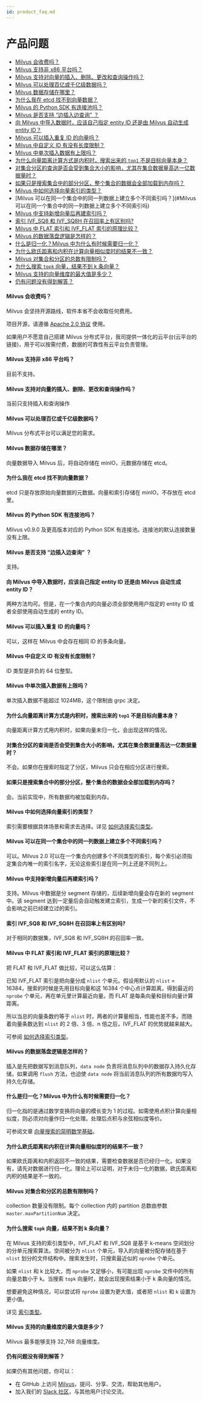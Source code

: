 ```yaml
---
id: product_faq.md
---
```


# 产品问题


<!-- TOC -->

- [Milvus 会收费吗？](#milvus-会收费吗)
- [Milvus 支持非 x86 平台吗？](#milvus-支持非-x86-平台吗)
- [Milvus 支持对向量的插入、删除、更改和查询操作吗？](#milvus-支持对向量的插入删除更改和查询操作吗)
- [Milvus 可以处理百亿或千亿级数据吗？](#milvus-可以处理百亿或千亿级数据吗)
- [Milvus 数据存储在哪里？](#milvus-数据存储在哪里)
- [为什么我在 etcd 找不到向量数据？](#为什么我在-sqlite--mysql-找不到向量数据)
- [Milvus 的 Python SDK 有连接池吗？](#milvus-的-python-sdk-有连接池吗)
- [Milvus 是否支持 “边插入边查询” ？](#milvus-是否支持-边插入边查询-)
- [向 Milvus 中导入数据时，应该自己指定 entity ID 还是由 Milvus 自动生成 entity ID？](#向-milvus-中导入数据时应该自己指定-entity-id-还是由-milvus-自动生成-entity-id)
- [Milvus 可以插入重复 ID 的向量吗？](#milvus-可以插入重复-id-的向量吗)
- [Milvus 中自定义 ID 有没有长度限制？](#milvus-中自定义-id-有没有长度限制)
- [Milvus 中单次插入数据有上限吗？](#milvus-中单次插入数据有上限吗)
- [为什么向量距离计算方式是内积时，搜索出来的 `top1` 不是目标向量本身？](#为什么向量距离计算方式是内积时搜索出来的-top1-不是目标向量本身)
- [对集合分区的查询是否会受到集合大小的影响，尤其在集合数据量高达一亿数据量时？](#对集合分区的查询是否会受到集合大小的影响尤其在集合数据量高达一亿数据量时)
- [如果只是搜索集合中的部分分区，整个集合的数据会全部加载到内存吗？](#如果只是搜索集合中的部分分区整个集合的数据会全部加载到内存吗)
- [Milvus 中如何选择向量索引的类型？](#milvus-中如何选择向量索引的类型)
- [Milvus 可以在同一个集合中的同一列数据上建立多个不同索引吗？](#Milvus 可以在同一个集合中的同一列数据上建立多个不同索引吗)
- [Milvus 中支持新增向量后再建索引吗？](#milvus-中支持新增向量后再建索引吗)
- [索引 IVF\_SQ8 和 IVF\_SQ8H 在召回率上有区别吗?](#索引-ivf_sq8-和-ivf_sq8h-在召回率上有区别吗)
- [Milvus 中 FLAT 索引和 IVF_FLAT 索引的原理比较？](#milvus-中-flat-索引和-ivf_flat-索引的原理比较)
- [Milvus 的数据落盘逻辑是怎样的？](#milvus-的数据落盘逻辑是怎样的)
- [什么是归一化？Milvus 中为什么有时候需要归一化？](#什么是归一化milvus-中为什么有时候需要归一化)
- [为什么欧氏距离和内积在计算向量相似度时的结果不一致？](#为什么欧氏距离和内积在计算向量相似度时的结果不一致)
- [Milvus 对集合和分区的总数有限制吗？](#milvus-对集合和分区的总数有限制吗)
- [为什么搜索 `topk` 向量，结果不到 k 条向量？](#为什么搜索-topk-向量结果不到-k-条向量)
- [Milvus 支持的向量维度的最大值是多少？](#milvus-支持的向量维度的最大值是多少)
- [仍有问题没有得到解答？](#仍有问题没有得到解答)

<!-- /TOC -->

#### Milvus 会收费吗？

Milvus 会坚持开源路线，软件本省不会收取任何费用。

项目开源，请遵循 [Apache 2.0 协议](http://www.apache.org/licenses/LICENSE-2.0) 使用。

如果用户不愿意自己搭建 Milvus 分布式平台，我司提供一体化的云平台(云平台的链接)，用于可以按需付费，数据的可靠性有云平台负责管理。

#### Milvus 支持非 x86 平台吗？

目前不支持。

#### Milvus 支持对向量的插入、删除、更改和查询操作吗？

当前只支持插入和查询操作

#### Milvus 可以处理百亿或千亿级数据吗？

Milvus 分布式平台可以满足您的需求。

#### Milvus 数据存储在哪里？

向量数据导入 Milvus 后，将自动存储在 minIO，元数据存储在 etcd。


#### 为什么我在 etcd 找不到向量数据？

etcd 只是存放原始向量数据的元数据。向量和索引存储在 minIO，不存放在 etcd 里。

#### Milvus 的 Python SDK 有连接池吗？

Milvus v0.9.0 及更高版本对应的 Python SDK 有连接池。连接池的默认连接数量没有上限。

#### Milvus 是否支持 “边插入边查询” ？

支持。

#### 向 Milvus 中导入数据时，应该自己指定 entity ID 还是由 Milvus 自动生成 entity ID？

两种方法均可。但是，在一个集合内的向量必须全部使用用户指定的 entity ID 或者全部使用自动生成的 entity ID。

#### Milvus 可以插入重复 ID 的向量吗？

可以，这样在 Milvus 中会存在相同 ID 的多条向量。

#### Milvus 中自定义 ID 有没有长度限制？

ID 类型是非负的 64 位整型。

#### Milvus 中单次插入数据有上限吗？

单次插入数据不能超过 1024MB，这个限制由 grpc 决定。

#### 为什么向量距离计算方式是内积时，搜索出来的 `top1` 不是目标向量本身？

向量距离计算方式用内积时，如果向量未归一化，会出现这样的情况。

#### 对集合分区的查询是否会受到集合大小的影响，尤其在集合数据量高达一亿数据量时？

不会。如果你在搜索时指定了分区，Milvus 只会在相应分区进行搜索。

#### 如果只是搜索集合中的部分分区，整个集合的数据会全部加载到内存吗？

会。当前实现中，所有数据均被加载到内存。

#### Milvus 中如何选择向量索引的类型？

索引需要根据具体场景和需求去选择。详见 [如何选择索引类型](https://milvus.io/cn/blogs/2019-12-03-select-index.md)。

#### Milvus 可以在同一个集合中的同一列数据上建立多个不同索引吗？

可以。Milvus 2.0 可以在一个集合内创建多个不同类型的索引，每个索引必须指定集合内唯一的索引名字，无论这些索引是在同一列上还是不同列上。


#### Milvus 中支持新增向量后再建索引吗？

支持。Milvus 中数据是分 segment 存储的，后续新增向量会存在新的 segment 中。该 segment 达到一定量后会自动触发建立索引，生成一个新的索引文件，不会影响之前已经建立过的索引。


#### 索引 IVF\_SQ8 和 IVF\_SQ8H 在召回率上有区别吗?

对于相同的数据集，IVF\_SQ8 和 IVF\_SQ8H 的召回率一致。

#### Milvus 中 FLAT 索引和 IVF_FLAT 索引的原理比较？

把 FLAT 和 IVF_FLAT 做比较，可以这么估算：

已知 IVF_FLAT 索引是把向量分成 `nlist` 个单元。假设用默认的 `nlist` = 16384，搜索的时候是先用目标向量和这 16384 个中心点计算距离，得到最近的 `nprobe` 个单元，再在单元里计算最近向量。而 FLAT 是每条向量和目标向量计算距离。

所以当总的向量条数约等于 `nlist` 时，两者的计算量相当，性能也差不多。而随着向量条数达到 `nlist` 的 2 倍、3 倍、n 倍之后，IVF_FLAT 的优势就越来越大。

可参阅 [如何选择索引类型](https://milvus.io/cn/blogs/2019-12-03-select-index.md)。

#### Milvus 的数据落盘逻辑是怎样的？

插入是先把数据写到消息队列，`data node` 负责将消息队列中的数据存入持久化存储，如果调用 `flush` 方法，也迫使 `data node` 将当前消息队列的所有数据均写入持久化存储。

#### 什么是归一化？Milvus 中为什么有时候需要归一化？

归一化指的是通过数学变换将向量的模长变为 1 的过程。如需使用点积计算向量相似度，则必须对向量作归一化处理。处理后点积与余弦相似度等价。

可参阅文章 [向量搜索的简明数学基础](https://zhuanlan.zhihu.com/p/88117781)。

#### 为什么欧氏距离和内积在计算向量相似度时的结果不一致？

如果欧氏距离和内积返回不一致的结果，需要检查数据是否已经归一化。如果没有，请先对数据进行归一化。理论上可以证明，对于未归一化的数据，欧氏距离和内积的结果是不一致的。


#### Milvus 对集合和分区的总数有限制吗？

collection 数量没有限制。每个 collection 内的 partition 总数由参数 `master.maxPartitionNum` 决定。

#### 为什么搜索 `topk` 向量，结果不到 k 条向量？

在 Milvus 支持的索引类型中，IVF_FLAT 和 IVF_SQ8 是基于 k-means 空间划分的分单元搜索算法。空间被分为 `nlist` 个单元，导入的向量被分配存储在基于 `nlist` 划分的文件结构中。搜索发生时，只搜索最近似的 `nprobe` 个单元。

如果 `nlist` 和 k 比较大，而 `nprobe` 又足够小，有可能出现 `nprobe` 文件中的所有向量总数小于 k。当搜索 `topk` 向量时，就会出现搜索结果小于 k 条向量的情况。

想要避免这种情况，可以尝试将 `nprobe` 设置为更大值，或者把 `nlist` 和 `k` 设置为更小值。

详见 [索引类型](index.md)。


#### Milvus 支持的向量维度的最大值是多少？
Milvus 最多能够支持 32,768 向量维度。


#### 仍有问题没有得到解答？

如果仍有其他问题，你可以：

- 在 GitHub 上访问 [Milvus](https://github.com/milvus-io/milvus/issues)，提问、分享、交流，帮助其他用户。
- 加入我们的 [Slack 社区](https://join.slack.com/t/milvusio/shared_invite/enQtNzY1OTQ0NDI3NjMzLWNmYmM1NmNjOTQ5MGI5NDhhYmRhMGU5M2NhNzhhMDMzY2MzNDdlYjM5ODQ5MmE3ODFlYzU3YjJkNmVlNDQ2ZTk)，与其他用户讨论交流。

